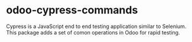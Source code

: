 # odoo-cypress-commands
Cypress is a JavaScript end to end testing application similar to Selenium. This package adds a set of comon operations in Odoo for rapid testing.
